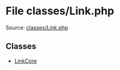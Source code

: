 File classes/Link.php
=========

Source: [classes/Link.php](https://github.com/PrestaShop/PrestaShop/blob/1.5.4.0/classes/Link.php)


Classes
-------

* [LinkCore](class.LinkCore.md)

